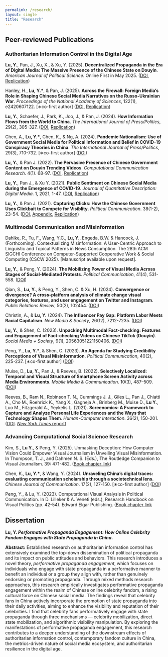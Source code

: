 ```yaml
---
permalink: /research/
layout: single
title: "Research"
---
```


## Peer-reviewed Publications

### Authoritarian Information Control in the Digital Age
<b>Lu, Y.</b>, Pan, J., Xu, X., & Xu, Y. (2025). **Decentralized Propaganda in the Era of Digital Media: The Massive Presence of the Chinese State on Douyin**. <i>American Journal of Political Science</i>. Online First in May 2025. ([DOI](https://onlinelibrary.wiley.com/doi/10.1111/ajps.12990), [Replication](https://doi.org/10.7910/DVN/6LWKUY))

Hanley, H., <b>Lu, Y.*</b>, & Pan, J. (2025). <b>Across the Firewall: Foreign Media’s Role in Shaping Chinese Social Media Narratives on the Russo-Ukrainian War</b>. <i>Proceedings of the National Academy of Sciences</i>, 122(1), e2420607122. [∗co-first author] ([DOI](https://www.pnas.org/doi/full/10.1073/pnas.2420607122), [Replication](https://github.com/hanshanley/narrative-influence))

<b>Lu, Y.</b>, Schaefer, J., Park, K., Joo, J., & Pan, J. (2024). <b>How Information Flows from the World to China</b>. <i>The International Journal of Press/Politics</i>, 29(2), 305-327. ([DOI](https://journals.sagepub.com/doi/10.1177/19401612221117470), [Replication](https://doi.org/10.7910/DVN/7C7FEI))

Chen, A., <b>Lu, Y.*</b>, Chen, K., & Ng, A. (2024). <b>Pandemic Nationalism: Use of Government Social Media for Political Information and Belief in COVID-19 Conspiracy Theories in China</b>. <i>The International Journal of Press/Politics</i>, 29(3), 710-732. [∗co-first author] ([DOI](https://journals.sagepub.com/doi/10.1177/19401612231153107))

<b>Lu, Y.</b>, & Pan J. (2022). <b>The Pervasive Presence of Chinese Government Content on Douyin Trending Videos</b>. <i>Computational Communication Research</i>. 4(1). 68-97. ([DOI](https://www.aup-online.com/content/journals/10.5117/CCR2022.2.002.LU), [Replication](https://github.com/yingdanlu/Douyin_CCR))

<b>Lu, Y.</b>, Pan J., & Xu Y. (2021). <b>Public Sentiment on Chinese Social Media during the Emergence of COVID-19</b>. <i>Journal of Quantitative Description: Digital Media.</i> 1, 2021, 1-47. ([DOI](https://doi.org/10.51685/jqd.2021.013), [Replication](https://dataverse.harvard.edu/dataset.xhtml?persistentId=doi:10.7910/DVN/ZIIQUG))

<b>Lu, Y.</b>, & Pan J. (2021). <b>Capturing Clicks: How the Chinese Government Uses Clickbait to Compete for Visiblity</b>. <i>Political Communication</i>. 38(1-2), 23-54. ([DOI](https://www.tandfonline.com/doi/full/10.1080/10584609.2020.1765914), [Appendix](/Lu&Pan_appendix.pdf), [Replication](https://dataverse.harvard.edu/dataset.xhtml?persistentId=doi:10.7910/DVN/TALJOT))


### Multimodal Communication and Misinformation
Dahlke, R., Tu, F., Wang, Y.C., <b>Lu, Y.</b>, Engeda, B.W. & Hancock, J. (Forthcoming). Contextualizing Misinformation: A User-Centric Approach to Linguistic and Topical Patterns in News Consumption. The 28th ACM SIGCHI Conference on Computer-Supported Cooperative Work & Social Computing (CSCW 2025). [Manuscript available upon request].

<b>Lu, Y.</b>, & Peng, Y. (2024). <b>The Mobilizing Power of Visual Media Across Stages of Social-Mediated Protests</b>. <i>Political Communication</i>, 41(4), 531-558. ([DOI](https://www.tandfonline.com/doi/full/10.1080/10584609.2024.2317951?src=))

Qian, S., <b>Lu, Y.</b>, & Peng, Y., Shen, C. & Xu, H. (2024). <b>Convergence or divergence? A cross-platform analysis of climate change visual categories, features, and user engagement on Twitter and Instagram</b>. <i>Public Relations Review</i>, 50(2), 102454. ([DOI](https://drive.google.com/file/d/1Km2gyqiDD7XEG5BycAbxIMvumh92HoNV/view))

Christin, A., & <b>Lu, Y.</b> (2024). <b>The Influencer Pay Gap: Platform Labor Meets Racial Capitalism</b>. <i>New Media & Society</i>, 26(12), 7212-7235. ([DOI](https://doi.org/10.1177/14614448231164995))

<b>Lu, Y.</b>, & Shen, C. (2023). <b>Unpacking Multimodal Fact-checking: Features and Engagement of Fact-checking Videos on Chinese TikTok (Douyin)</b>. <i>Social Media + Society</i>, 9(1), 20563051221150406. ([DOI](https://journals.sagepub.com/doi/10.1177/20563051221150406))

Peng, Y., <b>Lu, Y.*</b>, & Shen, C. (2023). <b>An Agenda for Studying Credibility Perceptions of Visual Misinformation</b>. <i>Political Communication</i>, 40(2), 225-237. [∗co-first author] ([DOI](https://www.tandfonline.com/doi/full/10.1080/10584609.2023.2175398))

Muise, D., <b>Lu, Y.</b>, Pan J., & Reeves, B. (2022). <b>Selectively Localized: Temporal and Visual Structure of Smartphone Screen Activity across Media Environments</b>. <i>Mobile Media & Communication</i>. 10(3), 487–509. ([DOI](https://journals.sagepub.com/doi/full/10.1177/20501579221080333#_i32))

Reeves, B., Ram N., Robinson T. N., Cummings J. J., Giles L., Pan J., Chiatti A., Cho M., Roehrick K., Yang X., Gagneja A., Brinberg M., Muise D., <b>Lu Y.</b>, Luo M., Fitzgerald A., Yeykelis L. (2021). <b>Screenomics: A Framework to Capture and Analyze Personal Life Experiences and the Ways that Technology Shapes Them</b>. <i>Human-Computer Interaction</i>. 36(2), 150-201. ([DOI](https://www.tandfonline.com/doi/full/10.1080/07370024.2019.1578652). [<i>New York Times</i> report](https://www.nytimes.com/2019/05/31/health/screen-time-mental-health-screenome.html))


### Advancing Computational Social Science Research
Kim, S., <b>Lu Y.</b>, & Peng, Y. (2025). Unmasking Deception: How Computer Vision Could Empower Visual Journalism in Unveiling Visual Misinformation. In Thompson, T. J., and Dahmen N. S. (Eds.), The Routledge Companion to Visual Journalism. 39: 471-482. ([Book chapter link](https://www.taylorfrancis.com/chapters/edit/10.4324/9781003391340-45/unmasking-deception-sang-jung-kim-yingdan-lu-yilang-peng))

Chen, K., <b>Lu, Y.*</b>, & Wang, Y. (2024). <b>Unraveling China’s digital traces: evaluating communication scholarship through a sociotechnical lens</b>. <i>Chinese Journal of Communication</i>. 17(2), 127-150. [∗co-first author] ([DOI](https://www.tandfonline.com/doi/full/10.1080/17544750.2023.2264406))

Peng, Y., & Lu, Y. (2023). Computational Visual Analysis in Political Communication. In D. Lilleker & A. Veneti (eds.), Research Handbook on Visual Politics (pp. 42-54). Edward Elgar Publishing. ([Book chapter link]((https://www.elgaronline.com/edcollchap/book/9781800376939/book-part-9781800376939-10.xml))


## Dissertation
<b>Lu, Y. _Performative Propaganda Engagement: How Online Celebrity Fandom Engages with State Propaganda in China._</b>

<b>Abstract:</b> Established research on authoritarian information control has extensively examined the top-down dissemination of political propaganda and its impact on public attitudes and behaviors. This research introduces a novel theory, <i>performative propaganda engagement</i>, which focuses on individuals who engage with state propaganda in a performative manner to benefit an individual or a group they align with, rather than genuinely endorsing or promoting propaganda. Through mixed methods research approaches, this research empirically investigates performative propaganda engagement within the realm of Chinese online celebrity fandom, a rising cultural force on Chinese social media. The findings reveal that celebrity fans in China actively incorporate the promotion of state propaganda into their daily activities, aiming to enhance the visibility and reputation of their celebrities. I find that celebrity fans performatively engage with state propaganda through three mechanisms — celebrity mobilization, direct state mobilization, and algorithmic visibility manipulation. By exploring the manifestations of performative propaganda engagement, this research contributes to a deeper understanding of the downstream effects of authoritarian information control, contemporary fandom culture in China, the metrics-driven nature of social media ecosystem, and authoritarian resilience in the digital age. 
